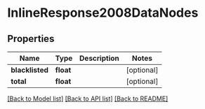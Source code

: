 # InlineResponse2008DataNodes

## Properties
Name | Type | Description | Notes
------------ | ------------- | ------------- | -------------
**blacklisted** | **float** |  | [optional] 
**total** | **float** |  | [optional] 

[[Back to Model list]](../README.md#documentation-for-models) [[Back to API list]](../README.md#documentation-for-api-endpoints) [[Back to README]](../README.md)

